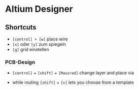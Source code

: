 # Altium Designer

## Shortcuts

- `[control] + [w]`  place wire
- `[x]` oder `[y]`  zum spiegeln
- `[g]` grid einstellen

### PCB-Design

- `[control]` + `[shift]` + `[Mausrad]` change layer and place via

- while routing `[shift]` + `[v]` lets you choose from a template
